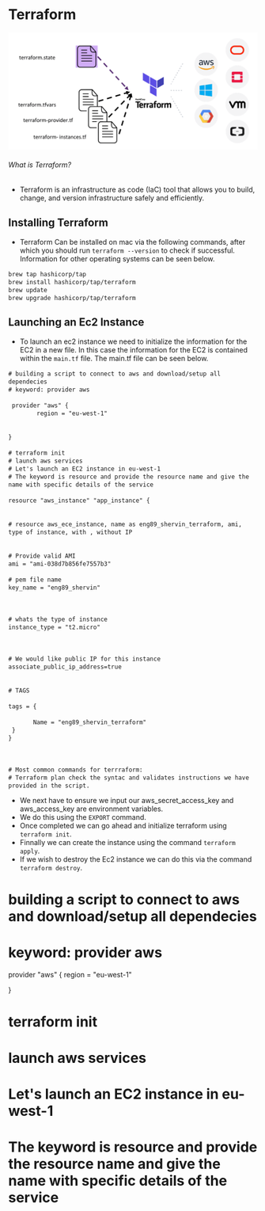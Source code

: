 # Terraform

![Diagram](terraform-config-files-e1605834689106.png)

###### What is Terraform?

- Terraform is an infrastructure as code (IaC) tool that allows you to build, change, and version infrastructure safely and efficiently.

## Installing Terraform

- Terraform Can be installed on mac via the following commands, after which you should run `terraform --version` to check if successful. Information for other operating systems can be seen below.

[Operating System Installation]: https://learn.hashicorp.com/tutorials/terraform/install-cli?in=terraform/aws-get-started

```
brew tap hashicorp/tap
brew install hashicorp/tap/terraform
brew update
brew upgrade hashicorp/tap/terraform

```

## Launching an Ec2 Instance

- To launch an ec2 instance we need to initialize the information for the EC2 in a new file. In this case the information for the EC2 is contained within the `main.tf` file. The main.tf file can be seen below.

```
# building a script to connect to aws and download/setup all dependecies
# keyword: provider aws

 provider "aws" {
        region = "eu-west-1"


}

# terraform init 
# launch aws services
# Let's launch an EC2 instance in eu-west-1
# The keyword is resource and provide the resource name and give the name with specific details of the service

resource "aws_instance" "app_instance" {


# resource aws_ece_instance, name as eng89_shervin_terraform, ami, type of instance, with , without IP


# Provide valid AMI
ami = "ami-038d7b856fe7557b3"

# pem file name
key_name = "eng89_shervin"



# whats the type of instance
instance_type = "t2.micro"



# We would like public IP for this instance
associate_public_ip_address=true


# TAGS

tags = {
       
       Name = "eng89_shervin_terraform"
 }
}



# Most common commands for terrraform:
# Terraform plan check the syntac and validates instructions we have provided in the script.

```

- We next have to ensure we input our aws_secret_access_key and aws_access_key are environment variables.
- We do this using the `EXPORT` command.
- Once completed we can go ahead and initialize terraform using `terraform init`. 
- Finnally we can create the instance using the command `terraform apply`.
- If we wish to destroy the Ec2 instance we can do this via the command `terraform destroy`.






# building a script to connect to aws and download/setup all dependecies
# keyword: provider aws

 provider "aws" {
        region = "eu-west-1"


}




# terraform init 
# launch aws services
# Let's launch an EC2 instance in eu-west-1
# The keyword is resource and provide the resource name and give the name with specific details of the service




